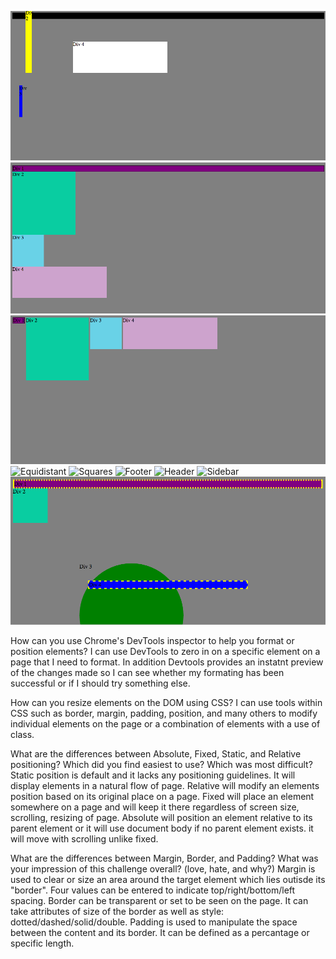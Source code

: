 ![Change the colors](imgs/change_the_colors.png)
![Column](imgs/column.png)
![Row](imgs/row.png)
![Equidistant](equidistant.png)
![Squares](imgs/wireframe-index.png)
![Footer](imgs/wireframe-index.png)
![Header](imgs/wireframe-index.png)
![Sidebar](imgs/wireframe-index.png)
![Get_creative](imgs/get_creative.png)



How can you use Chrome's DevTools inspector to help you format or position elements?
I can use DevTools to zero in on a specific element on a page that I need to format. In addition Devtools provides an instatnt preview of the changes made so I can see whether my formating has been successful or if I should try something else. 


How can you resize elements on the DOM using CSS?
I can use tools within CSS such as border, margin, padding, position, and many others to modify individual elements on the page or a combination of elements with a use of class. 

What are the differences between Absolute, Fixed, Static, and Relative positioning? Which did you find easiest to use? Which was most difficult?
Static position is default and it lacks any positioning guidelines. It will display elements in a natural flow of page. 
Relative will modify an elements position based on its original place on a page. 
Fixed will place an element somewhere on a page and will keep it there regardless of screen size, scrolling, resizing of page. 
Absolute will position an element relative to its parent element or it will use document body if no parent element exists. it will move with scrolling unlike fixed. 


What are the differences between Margin, Border, and Padding?
What was your impression of this challenge overall? (love, hate, and why?)
Margin is used to clear or size an area around the target element which lies outisde its "border". Four values can be entered to indicate top/right/bottom/left spacing. 
Border can be transparent or set to be seen on the page. It can take attributes of size of the border as well as style: dotted/dashed/solid/double. 
Padding is used to manipulate the space between the content and its border. It can be defined as a percantage or specific length. 